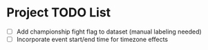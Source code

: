 # Project TODO List

- [ ] Add championship fight flag to dataset (manual labeling needed)
- [ ] Incorporate event start/end time for timezone effects